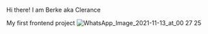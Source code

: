Hi there! I am Berke aka Clerance

My first frontend project 
![WhatsApp_Image_2021-11-13_at_00 27 25](https://user-images.githubusercontent.com/74209188/141538622-b411ab6c-176b-4cc4-aa44-b9f65fd3610f.jpeg)
